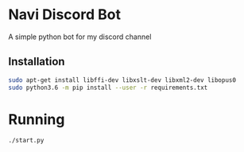# Navi Discord Bot
A simple python bot for my discord channel

## Installation
```sh
sudo apt-get install libffi-dev libxslt-dev libxml2-dev libopus0
sudo python3.6 -m pip install --user -r requirements.txt
```

# Running
```
./start.py
```
